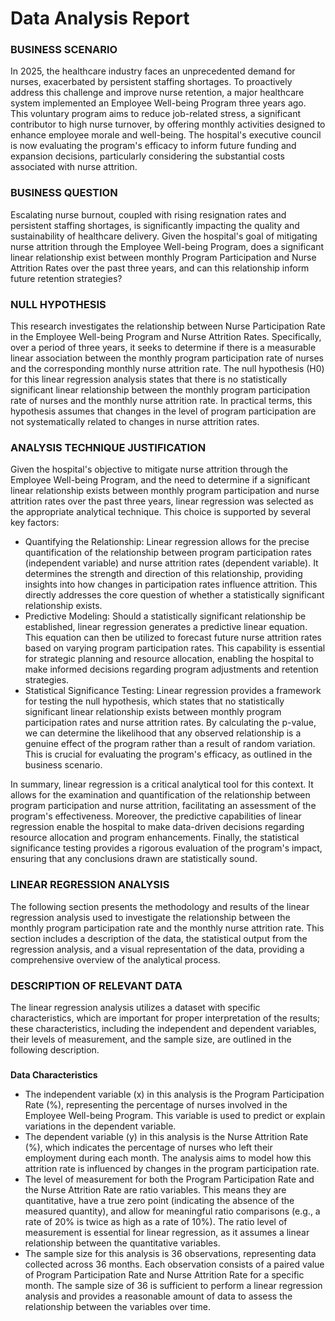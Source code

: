<h1>Data Analysis Report</h1>

<h3>BUSINESS SCENARIO</h3>

In 2025, the healthcare industry faces an unprecedented demand for nurses, exacerbated by persistent staffing shortages. 
To proactively address this challenge and improve nurse retention, a major healthcare system implemented an Employee Well-being 
Program three years ago. This voluntary program aims to reduce job-related stress, a significant contributor to high nurse turnover, 
by offering monthly activities designed to enhance employee morale and well-being. The hospital's executive council is now evaluating 
the program's efficacy to inform future funding and expansion decisions, particularly considering the substantial costs associated with 
nurse attrition.

<h3>BUSINESS QUESTION</h3>
Escalating nurse burnout, coupled with rising resignation rates and persistent staffing shortages, is significantly impacting the quality and sustainability of healthcare delivery. Given the hospital's goal of mitigating nurse attrition through the Employee Well-being Program, does a significant linear relationship exist between monthly Program Participation and Nurse Attrition Rates over the past three years, and can this relationship inform future retention strategies?

<h3>NULL HYPOTHESIS</h3>
This research investigates the relationship between Nurse Participation Rate in the Employee Well-being Program and Nurse Attrition Rates. Specifically, over a period of three years, it seeks to determine if there is a measurable linear association between the monthly program participation rate of nurses and the corresponding monthly nurse attrition rate.
The null hypothesis (H0) for this linear regression analysis states that there is no statistically significant linear relationship between the monthly program participation rate of nurses and the monthly nurse attrition rate. In practical terms, this hypothesis assumes that changes in the level of program participation are not systematically related to changes in nurse attrition rates.

<h3>ANALYSIS TECHNIQUE JUSTIFICATION</h3>
Given the hospital's objective to mitigate nurse attrition through the Employee Well-being Program, and the need to determine if a significant linear relationship exists between monthly program participation and nurse attrition rates over the past three years, linear regression was selected as the appropriate analytical technique. This choice is supported by several key factors:
  
  - Quantifying the Relationship: Linear regression allows for the precise quantification of the relationship between program       participation rates (independent variable) and nurse attrition rates (dependent variable). It determines the strength and direction of this relationship, providing insights into how changes in participation rates influence attrition. This directly addresses the core question of whether a statistically significant relationship exists.
  - Predictive Modeling: Should a statistically significant relationship be established, linear regression generates a predictive linear equation. This equation can then be utilized to forecast future nurse attrition rates based on varying program participation rates. This capability is essential for strategic planning and resource allocation, enabling the hospital to make informed decisions regarding program adjustments and retention strategies.
  - Statistical Significance Testing: Linear regression provides a framework for testing the null hypothesis, which states that no statistically significant linear relationship exists between monthly program participation rates and nurse attrition rates. By calculating the p-value, we can determine the likelihood that any observed relationship is a genuine effect of the program rather than a result of random variation. This is crucial for evaluating the program's efficacy, as outlined in the business scenario.

In summary, linear regression is a critical analytical tool for this context. It allows for the examination and quantification of the relationship between program participation and nurse attrition, facilitating an assessment of the program's effectiveness. Moreover, the predictive capabilities of linear regression enable the hospital to make data-driven decisions regarding resource allocation and program enhancements. Finally, the statistical significance testing provides a rigorous evaluation of the program's impact, ensuring that any conclusions drawn are statistically sound.

<h3>LINEAR REGRESSION ANALYSIS</h3>
The following section presents the methodology and results of the linear regression analysis used to investigate the relationship between the monthly program participation rate and the monthly nurse attrition rate. This section includes a description of the data, the statistical output from the regression analysis, and a visual representation of the data, providing a comprehensive overview of the analytical process.

<h3>DESCRIPTION OF RELEVANT DATA</h3>
The linear regression analysis utilizes a dataset with specific characteristics, which are important for proper interpretation of the results; these characteristics, including the independent and dependent variables, their levels of measurement, and the sample size, are outlined in the following description.

<h3></h3>

<b>Data Characteristics</b>

  - The independent variable (x) in this analysis is the Program Participation Rate (%), representing the percentage of nurses involved in the Employee Well-being Program. This variable is used to predict or explain variations in the dependent variable.
  - The dependent variable (y) in this analysis is the Nurse Attrition Rate (%), which indicates the percentage of nurses who left their employment during each month. The analysis aims to model how this attrition rate is influenced by changes in the program participation rate.
  - The level of measurement for both the Program Participation Rate and the Nurse Attrition Rate are ratio variables. This means they are quantitative, have a true zero point (indicating the absence of the measured quantity), and allow for meaningful ratio comparisons (e.g., a rate of 20% is twice as high as a rate of 10%). The ratio level of measurement is essential for linear regression, as it assumes a linear relationship between the quantitative variables.
  - The sample size for this analysis is 36 observations, representing data collected across 36 months. Each observation consists of a paired value of Program Participation Rate and Nurse Attrition Rate for a specific month. The sample size of 36 is sufficient to perform a linear regression analysis and provides a reasonable amount of data to assess the relationship between the variables over time.

